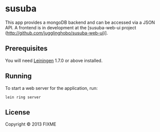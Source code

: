 # susuba

This app provides a mongoDB backend and can be accessed via a JSON API. A frontend is in development at the [susuba-web-ui project (http://github.com/jugglinghobo/susuba-web-ui)].

## Prerequisites

You will need [Leiningen][1] 1.7.0 or above installed.

[1]: https://github.com/technomancy/leiningen

## Running

To start a web server for the application, run:

    lein ring server

## License

Copyright © 2013 FIXME
